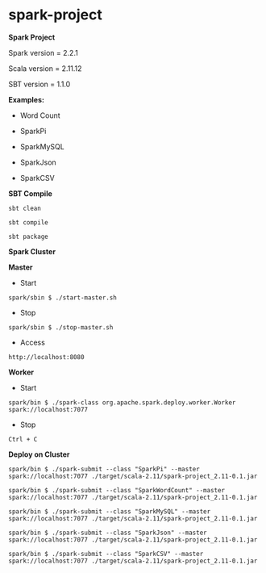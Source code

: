 # spark-project

**Spark Project**

Spark version = 2.2.1

Scala version = 2.11.12

SBT version = 1.1.0

**Examples:**

 - Word Count
 
 - SparkPi
 
 - SparkMySQL

 - SparkJson

 - SparkCSV
 
**SBT Compile**

`sbt clean`

`sbt compile`

`sbt package` 
 
 
**Spark Cluster**

  **Master**

 - Start
 
 `spark/sbin $ ./start-master.sh `
 
 - Stop 
 
 `spark/sbin $ ./stop-master.sh` 
 
 - Access
 
 `http://localhost:8080`
 
 **Worker**
   
 - Start
 
 `spark/bin $ ./spark-class org.apache.spark.deploy.worker.Worker spark://localhost:7077`
 
 - Stop
 
 `Ctrl + C`
 
 **Deploy on Cluster**
 
 `spark/bin $ ./spark-submit --class "SparkPi" --master spark://localhost:7077 ./target/scala-2.11/spark-project_2.11-0.1.jar`
 
 `spark/bin $ ./spark-submit --class "SparkWordCount" --master spark://localhost:7077 ./target/scala-2.11/spark-project_2.11-0.1.jar`
 
 `spark/bin $ ./spark-submit --class "SparkMySQL" --master spark://localhost:7077 ./target/scala-2.11/spark-project_2.11-0.1.jar`

 `spark/bin $ ./spark-submit --class "SparkJson" --master spark://localhost:7077 ./target/scala-2.11/spark-project_2.11-0.1.jar`

 `spark/bin $ ./spark-submit --class "SparkCSV" --master spark://localhost:7077 ./target/scala-2.11/spark-project_2.11-0.1.jar`
